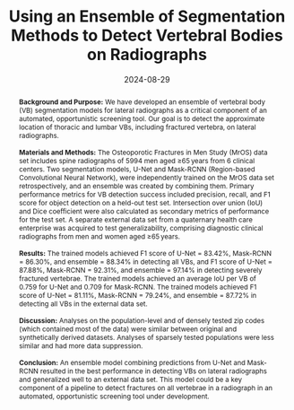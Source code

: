 ---
title: "Using an Ensemble of Segmentation Methods to Detect Vertebral Bodies on Radiographs"
date: 2024-08-29
authors:
- admin
- Jonathan Renslo
- Qifei Dong
- Sandra K. Johnston
- Jessic Perry
- David R. Haynor
- Gang Luo
- Nancy Lane
- Jeffrey G. Jarvik
- Nathan M. Cross

# author_notes:
# - ""

publication_types: ["2"]
abstract: "**Background and Purpose:** We have developed an ensemble of vertebral body (VB) segmentation models for lateral radiographs as a critical component of an automated, opportunistic screening tool. Our goal is to detect the approximate location of thoracic and lumbar VBs, including fractured vertebra, on lateral radiographs.

<br><br>**Materials and Methods:** The Osteoporotic Fractures in Men Study (MrOS) data set includes spine radiographs of 5994 men aged ≥65 years from 6 clinical centers. Two segmentation models, U-Net and Mask-RCNN (Region-based Convolutional Neural Network), were independently trained on the MrOS data set retrospectively, and an ensemble was created by combining them. Primary performance metrics for VB detection success included precision, recall, and F1 score for object detection on a held-out test set. Intersection over union (IoU) and Dice coefficient were also calculated as secondary metrics of performance for the test set. A separate external data set from a quaternary health care enterprise was acquired to test generalizability, comprising diagnostic clinical radiographs from men and women aged ≥65 years.

<br><br>**Results:** The trained models achieved F1 score of U-Net = 83.42%, Mask-RCNN = 86.30%, and ensemble = 88.34% in detecting all VBs, and F1 score of U-Net = 87.88%, Mask-RCNN = 92.31%, and ensemble = 97.14% in detecting severely fractured vertebrae. The trained models achieved an average IoU per VB of 0.759 for U-Net and 0.709 for Mask-RCNN. The trained models achieved F1 score of U-Net = 81.11%, Mask-RCNN = 79.24%, and ensemble = 87.72% in detecting all VBs in the external data set.

<br><br>**Discussion:** Analyses on the population-level and of densely tested zip codes (which contained most of the data) were similar between original and synthetically derived datasets. Analyses of sparsely tested populations were less similar and had more data suppression.

<br><br>**Conclusion:** An ensemble model combining predictions from U-Net and Mask-RCNN resulted in the best performance in detecting VBs on lateral radiographs and generalized well to an external data set. This model could be a key component of a pipeline to detect fractures on all vertebrae in a radiograph in an automated, opportunistic screening tool under development.

"
featured: true
publication: "*American Journal of Neuroradiology (AJNR)*"
doi: "10.3174/ajnr.A8343"
tags: ["machine learning", "artificial intelligence", "segmentation" ,"object detection", "radiograph", "vertebral body", "ensemble model", "Mask-RCNN", "U-Net"]
---